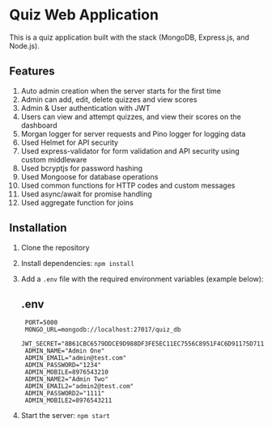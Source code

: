 # Quiz Web Application

This is a quiz application built with the stack (MongoDB, Express.js, and Node.js).

## Features
1. Auto admin creation when the server starts for the first time
2. Admin can add, edit, delete quizzes and view scores
3. Admin & User authentication with JWT
4. Users can view and attempt quizzes, and view their scores on the dashboard
5. Morgan logger for server requests and Pino logger for logging data
6. Used Helmet for API security
7. Used express-validator for form validation and API security using custom middleware
8. Used bcryptjs for password hashing
9. Used Mongoose for database operations
10. Used common functions for HTTP codes and custom messages
11. Used async/await for promise handling
12. Used aggregate function for joins

## Installation
1. Clone the repository
2. Install dependencies: `npm install`
3. Add a `.env` file with the required environment variables (example below):

    ## .env
   ```
    PORT=5000
    MONGO_URL=mongodb://localhost:27017/quiz_db
    JWT_SECRET="8B61CBC6579DDCE9D988DF3FE5EC11EC7556C8951F4C6D91175D711514C7F1458A19F641877475AB99CC677828A57869BDCC2AC7C2ECE7EB73D47779E67562A73FA1587651B65A18DDFC82D91C6688348B864D3DBB6AE4"
    ADMIN_NAME="Admin One"
    ADMIN_EMAIL="admin@test.com"
    ADMIN_PASSWORD="1234"
    ADMIN_MOBILE=8976543210
    ADMIN_NAME2="Admin Two"
    ADMIN_EMAIL2="admin2@test.com"
    ADMIN_PASSWORD2="1111"
    ADMIN_MOBILE2=8976543211
    ```

5. Start the server: `npm start`
